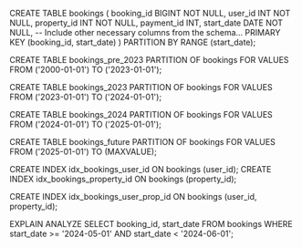 CREATE TABLE bookings (
    booking_id BIGINT NOT NULL,
    user_id INT NOT NULL,
    property_id INT NOT NULL,
    payment_id INT,
    start_date DATE NOT NULL,
    -- Include other necessary columns from the schema...
    PRIMARY KEY (booking_id, start_date)
) PARTITION BY RANGE (start_date);

CREATE TABLE bookings_pre_2023 PARTITION OF bookings
    FOR VALUES FROM ('2000-01-01') TO ('2023-01-01');

CREATE TABLE bookings_2023 PARTITION OF bookings
    FOR VALUES FROM ('2023-01-01') TO ('2024-01-01');

CREATE TABLE bookings_2024 PARTITION OF bookings
    FOR VALUES FROM ('2024-01-01') TO ('2025-01-01');

CREATE TABLE bookings_future PARTITION OF bookings
    FOR VALUES FROM ('2025-01-01') TO (MAXVALUE);


CREATE INDEX idx_bookings_user_id ON bookings (user_id);
CREATE INDEX idx_bookings_property_id ON bookings (property_id);

CREATE INDEX idx_bookings_user_prop_id ON bookings (user_id, property_id);


EXPLAIN ANALYZE
SELECT
    booking_id,
    start_date
FROM
    bookings
WHERE
    start_date >= '2024-05-01' AND start_date < '2024-06-01';
